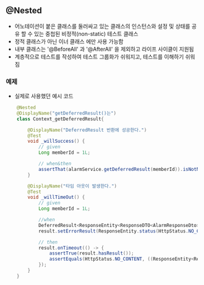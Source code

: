 ## @Nested
- 어노테이션이 붙은 클래스를 둘러싸고 있는 클래스의 인스턴스와 설정 및 상태를 공유 할 수 있는 중첩된 비정적(non-static) 테스트 클래스
- 정적 클래스가 아닌 이너 클래스 에만 사용 가능함
- 내부 클래스는 '@BeforeAll' 과 '@AfterAll' 을 제외하고 라이프 사이클이 지원됨
- 계층적으로 테스트를 작성하여 테스트 그룹화가 쉬워지고, 테스트를 이해하기 쉬워짐

### 예제
- 실제로 사용했던 예시 코드
```java
    @Nested
    @DisplayName("getDeferredResult()는")
    class Context_getDeferredResult{

        @DisplayName("DeferredResult 반환에 성공한다.")
        @Test
        void _willSuccess() {
            // given
            Long memberId = 1L;

            // when&then
            assertThat(alarmService.getDeferredResult(memberId)).isNotNull();
        }

        @DisplayName("타임 아웃이 발생한다.")
        @Test
        void _willTimeOut() {
            // given
            Long memberId = 1L;

            //when
            DeferredResult<ResponseEntity<ResponseDTO<AlarmResponseDto>>> result = alarmService.getDeferredResult(memberId);
            result.setErrorResult(ResponseEntity.status(HttpStatus.NO_CONTENT).body(ResponseDTO.ok()));

            // then
            result.onTimeout(() -> {
                assertTrue(result.hasResult());
                assertEquals(HttpStatus.NO_CONTENT, ((ResponseEntity<ResponseDTO<AlarmResponseDto>>) Objects.requireNonNull(result.getResult())).getStatusCode());
            });
        }
    }
```